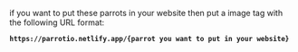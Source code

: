 if you want to put these parrots in your website then put a image tag with the following URL format:


**`https://parrotio.netlify.app/{parrot you want to put in your website}`**
